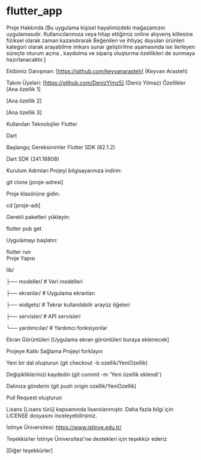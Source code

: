 # flutter_app

Proje Hakkında
[Bu uygulama kişisel hayalimizdeki mağazamızın uygulamasıdır.  Kullanıcılarımıza veya hitap ettiğimiz online alışveriş kitlesine fiziksel olarak zaman kazandırarak  Beğenilen ve ihtiyaç duyulan ürünleri kategori olarak arayabilme imkanı sunar geliştirilme aşamasında ise ilerleyen süreçte oturum açma , kaydolma ve sipariş oluşturma özellikleri de sunmaya hazırlanacaktır.]

Ekibimiz
Danışman:
[https://github.com/keyvanarasteh] (Keyvan Arasteh)

Takım Üyeleri:
[https://github.com/DenizYlmz5] (Deniz Yılmaz)
Özellikler
[Ana özellik 1]

[Ana özellik 2]

[Ana özellik 3]

Kullanılan Teknolojiler
Flutter

Dart

Başlangıç
Gereksinimler
Flutter SDK (82.1.2)

Dart SDK (241.18808)

Kurulum Adımları
Projeyi bilgisayarınıza indirin:
  
git  clone [proje-adresi]  
  
Proje klasörüne gidin:
  
cd [proje-adı]  
  
Gerekli paketleri yükleyin:
  
flutter  pub  get  
  
Uygulamayı başlatın:
  
 flutter  run  
Proje Yapısı
  
lib/  
  
├── modeller/ # Veri modelleri  
  
├── ekranlar/ # Uygulama ekranları  
  
├── widgets/ # Tekrar kullanılabilir arayüz öğeleri  
  
├── servisler/ # API servisleri  
  
└── yardımcılar/ # Yardımcı fonksiyonlar  
  
Ekran Görüntüleri
[Uygulama ekran görüntüleri buraya eklenecek]

Projeye Katkı Sağlama
Projeyi forklayın

Yeni bir dal oluşturun (git checkout -b ozellik/YeniOzellik)

Değişikliklerinizi kaydedin (git commit -m 'Yeni özellik eklendi')

Dalınıza gönderin (git push origin ozellik/YeniOzellik)

Pull Request oluşturun

Lisans
[Lisans türü] kapsamında lisanslanmıştır. Daha fazla bilgi için LICENSE dosyasını inceleyebilirsiniz.


İstinye Üniversitesi: https://www.istinye.edu.tr/

Teşekkürler
İstinye Üniversitesi'ne destekleri için teşekkür ederiz

[Diğer teşekkürler]
